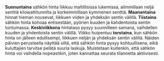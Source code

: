 **Sunnuntaina** sähkön hinta liikkuu maltillisissa lukemissa, alimmillaan neljä senttiä kilowattitunnilta ja korkeimmillaan kymmenen senttiä. **Maanantaina** hinnat hieman nousevat, liikkuen viiden ja yhdeksän sentin välillä. **Tiistaina** sähkön hinta kohoaa entisestään, pyörien kuuden ja kahdentoista sentin tuntumassa. **Keskiviikkona** hintataso pysyy suunnilleen samana, vaihdellen kuuden ja yhdentoista sentin välillä. Viikko huipentuu **torstaina**, kun sähkön hinta on jälleen edullisempi, liikkuen neljän ja yhdeksän sentin välillä. Näiden päivien perusteella näyttää siltä, että sähkön hinta pysyy kohtuullisena, eikä kuluttajien tarvitse pelätä suuria laskuja. Muistetaan kuitenkin, että sähkön hinta voi vaihdella nopeastikin, joten kannattaa seurata tilannetta aktiivisesti.
